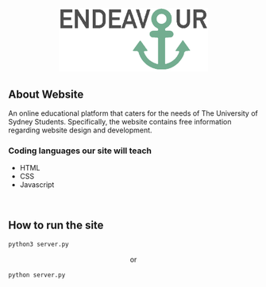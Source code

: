 <p align="center"><img src="static/img/Endeavour3.png" alt="Logo" width="300"></p>

## About Website

An online educational platform that caters for the needs of The University of Sydney Students. 
Specifically, the website contains free information regarding website design and development. 

### Coding languages our site will teach
* HTML
* CSS
* Javascript

<br>

## How to run the site

```python
python3 server.py
```
<p align="center">or</p>

```python
python server.py
```


